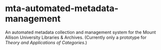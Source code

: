 # mta-automated-metadata-management

An automated metadata collection and management system for the Mount Allison University Libraries &amp; Archives. (Currently only a prototype for *Theory and Applications of Categories*.)
